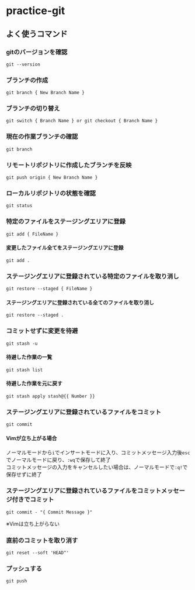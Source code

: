 # practice-git

## よく使うコマンド

### gitのバージョンを確認
```
git --version
```

### ブランチの作成
```
git branch { New Branch Name }
```

### ブランチの切り替え
```
git switch { Branch Name } or git checkout { Branch Name }
```

### 現在の作業ブランチの確認
```
git branch
```

### リモートリポジトリに作成したブランチを反映
```
git push origin { New Branch Name }
```

### ローカルリポジトリの状態を確認
```
git status
```

### 特定のファイルをステージングエリアに登録
```
git add { FileName }
```

#### 変更したファイル全てをステージングエリアに登録
```
git add .
```

### ステージングエリアに登録されている特定のファイルを取り消し
```
git restore --staged { FileName }
```

#### ステージングエリアに登録されている全てのファイルを取り消し
```
git restore --staged .
```

### コミットせずに変更を待避
```
git stash -u
```

#### 待避した作業の一覧
```
git stash list
```

#### 待避した作業を元に戻す
```
git stash apply stash@{{ Number }}
```

### ステージングエリアに登録されているファイルをコミット
```
git commit
```

#### Vimが立ち上がる場合
ノーマルモードから`i`でインサートモードに入り、コミットメッセージ入力後`esc`でノーマルモードに戻り、`:wq`で保存して終了  
コミットメッセージの入力をキャンセルしたい場合は、ノーマルモードで`:q!`で保存せずに終了

### ステージングエリアに登録されているファイルをコミットメッセージ付きでコミット
```
git commit - "{ Commit Message }"
```
※Vimは立ち上がらない

### 直前のコミットを取り消す
```
git reset --soft 'HEAD^'
```

### プッシュする
```
git push
```
